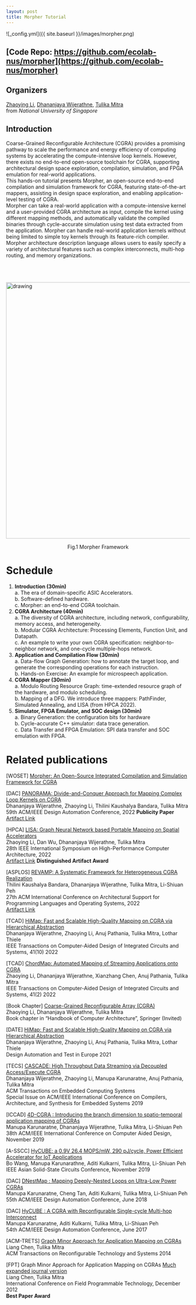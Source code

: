 ```yaml
---
layout: post
title: Morpher Tutorial
---
```

![_config.yml]({{ site.baseurl }}/images/morpher.png)


## [Code Repo: https://github.com/ecolab-nus/morpher](https://github.com/ecolab-nus/morpher)

## Organizers

[Zhaoying Li](https://zhaoying-li.github.io), [Dhananjaya Wijerathne](https://scholar.google.com.sg/citations?user=LKA2OasAAAAJ), [Tulika Mitra](https://www.comp.nus.edu.sg/~tulika/) <br>
from _National University of Singapore_


## Introduction
Coarse-Grained Reconfigurable Architecture (CGRA) provides a promising pathway to scale the performance and energy efficiency of computing systems by accelerating the compute-intensive loop kernels. However, there exists no end-to-end open-source toolchain for CGRA, supporting architectural design space exploration, compilation, simulation, and FPGA emulation for real-world applications.  <br>
This hands-on tutorial presents Morpher, an open-source end-to-end compilation and simulation framework for CGRA, featuring state-of-the-art mappers, assisting in design space exploration, and enabling application-level testing of CGRA.  <br>
Morpher can take a real-world application with a compute-intensive kernel and a user-provided CGRA architecture as input, compile the kernel using different mapping methods, and automatically validate the compiled binaries through cycle-accurate simulation using test data extracted from the application.
Morpher can handle real-world application kernels without being limited to simple toy kernels through its feature-rich compiler. 
Morpher architecture description language allows users to easily specify a variety of architectural features such as complex interconnects, multi-hop routing, and memory organizations.

 <br> <br> <br>
<img src="https://ecolab-nus.github.io/images/morpher_framework.png" alt="drawing" width="700"/> 
<p style="text-align: center;">Fig.1 Morpher Framework</p>

# Schedule
1. **Introduction (30min)**<br>
    a. The era of domain-specific ASIC Accelerators. <br>
    b. Software-defined hardware. <br>
    c. Morpher: an end-to-end CGRA toolchain.
1. **CGRA Architecture (40min)**<br>
    a. The diversity of CGRA architecture, including network,  configurability, memory access, and heterogeneity. <br>
    b. Modular CGRA Architecture: Processing Elements, Function Unit, and Datapath.  <br>
    c. An example to write your own CGRA specification: neighbor-to-neighbor network, and one-cycle multiple-hops network.
1. **Application and Compilation Flow (30min)**<br>
    a. Data-flow Graph Generation: how to annotate the target loop, and generate the corresponding operations for each instruction. <br>
    b. Hands-on Exercise: An example for microspeech application.
1. **CGRA Mapper (30min)**<br>
    a. Modulo Routing Resource Graph: time-extended resource graph of the hardware, and modulo scheduling. <br>
    b. Mapping of a DFG. We introduce three mappers: PathFinder, Simulated Annealing, and LISA (from HPCA 2022).
1. **Simulator, FPGA Emulator, and SOC design (30min)**<br>
    a. Binary Generation: the configuration bits for hardware <br>
    b. Cycle-accurate C++ simulator: data trace generation. <br>
    c. Data Transfer and FPGA Emulation: SPI data transfer and SOC emulation with FPGA.
    
    
# Related publications

[WOSET] [Morpher: An Open-Source Integrated Compilation and Simulation Framework for CGRA](https://www.comp.nus.edu.sg/~tulika/WOSET_MORPHER_2022.pdf)
        
[DAC] [PANORAMA: Divide-and-Conquer Approach for Mapping Complex Loop Kernels on CGRA](https://www.comp.nus.edu.sg/~tulika/DAC22.pdf)\
Dhananjaya Wijerathne, Zhaoying Li, Thilini Kaushalya Bandara, Tulika Mitra\
59th ACM/IEEE Design Automation Conference, 2022 __Publicity Paper__\
[Artifact Link](https://github.com/ecolab-nus/panorama)

[HPCA] [LISA: Graph Neural Network based Portable Mapping on Spatial Accelerators](https://www.comp.nus.edu.sg/~tulika/HPCA_LISA_2022.pdf)\
Zhaoying Li, Dan Wu, Dhananjaya Wijerathne, Tulika Mitra\
28th IEEE International Symposium on High-Performance Computer Architecture, 2022\
[Artifact Link](https://github.com/ecolab-nus/lisa) __Distinguished Artifact Award__

[ASPLOS] [REVAMP: A Systematic Framework for Heterogeneous CGRA Realization](https://www.comp.nus.edu.sg/~tulika/asplos22.pdf)\
Thilini Kaushalya Bandara, Dhananjaya Wijerathne, Tulika Mitra, Li-Shiuan Peh\
27th ACM International Conference on Architectural Support for Programming Languages and Operating Systems, 2022\
[Artifact Link](https://zenodo.org/record/5848404#.YgyrPTFByUk)

[TCAD] [HiMap: Fast and Scalable High-Quality Mapping on CGRA via Hierarchical Abstraction](https://www.comp.nus.edu.sg/~tulika/HiMap-TCAD.pdf)\
Dhananjaya Wijerathne, Zhaoying Li, Anuj Pathania, Tulika Mitra, Lothar Thiele\
IEEE Transactions on Computer-Aided Design of Integrated Circuits and Systems, 41(10) 2022

[TCAD] [ChordMap: Automated Mapping of Streaming Applications onto CGRA](https://ieeexplore.ieee.org/document/9351547)\
Zhaoying Li, Dhananjaya Wijerathne, Xianzhang Chen, Anuj Pathania, Tulika Mitra\
IEEE Transactions on Computer-Aided Design of Integrated Circuits and Systems, 41(2) 2022

[Book Chapter] [Coarse-Grained Reconfigurable Array (CGRA)](https://www.comp.nus.edu.sg/~tulika/CGRA-Survey.pdf)\
Zhaoying Li, Dhananjaya Wĳerathne, Tulika Mitra\
Book chapter in “Handbook of Computer Architecture”, Springer (Invited)

[DATE] [HiMap: Fast and Scalable High-Quality Mapping on CGRA via Hierarchical Abstraction](https://www.comp.nus.edu.sg/~tulika/HiMap_DATE_2021.pdf)\
Dhananjaya Wijerathne, Zhaoying Li, Anuj Pathania, Tulika Mitra, Lothar Thiele\
Design Automation and Test in Europe 2021

[TECS] [CASCADE: High Throughput Data Streaming via Decoupled Access/Execute CGRA](https://www.comp.nus.edu.sg/~tulika/TECS-CASCADE19.pdf)\
Dhananjaya Wijerathne, Zhaoying Li, Manupa Karunaratne, Anuj Pathania, Tulika Mitra\
ACM Transactions on Embedded Computing Systems\
Special Issue on ACM/IEEE International Conference on Compilers, Architecture, and Synthesis for Embedded Systems 2019

[ICCAD] [4D-CGRA : Introducing the branch dimension to spatio-temporal application mapping of CGRAs](https://www.comp.nus.edu.sg/~tulika/4D-CGRA-ICCAD19.pdf)\
Manupa Karunaratne, Dhananjaya Wijerathne, Tulika Mitra, Li-Shiuan Peh\
38th ACM/IEEE International Conference on Computer Aided Design, November 2019

[A-SSCC] [HyCUBE: a 0.9V 26.4 MOPS/mW, 290 pJ/cycle, Power Efficient Accelerator for IoT Applications](https://www.comp.nus.edu.sg/~tulika/Hycube_for_ASSCC_2019.pdf)\
Bo Wang, Manupa Karunarathne, Aditi Kulkarni, Tulika Mitra, Li-Shiuan Peh\
IEEE Asian Solid-State Circuits Conference, November 2019

[DAC] [DNestMap : Mapping Deeply-Nested Loops on Ultra-Low Power CGRAs](https://www.comp.nus.edu.sg/~tulika/DAC18-CGRA.pdf)\
Manupa Karunaratne, Cheng Tan, Aditi Kulkarni, Tulika Mitra, Li-Shiuan Peh\
55th ACM/IEEE Design Automation Conference, June 2018

[DAC] [HyCUBE : A CGRA with Reconfigurable Single-cycle Multi-hop Interconnect](https://www.comp.nus.edu.sg/~tulika/DAC17.pdf)\
Manupa Karunaratne, Aditi Kulkarni, Tulika Mitra, Li-Shiuan Peh\
54th ACM/IEEE Design Automation Conference, June 2017

[ACM-TRETS] [Graph Minor Approach for Application Mapping on CGRAs](https://www.comp.nus.edu.sg/~tulika/TRETS14.pdf)\
Liang Chen, Tulika Mitra\
ACM Transactions on Reconfigurable Technology and Systems 2014

[FPT] Graph Minor Approach for Application Mapping on CGRAs [Much expanded journal version](https://www.comp.nus.edu.sg/~tulika/TRETS14.pdf)\
Liang Chen, Tulika Mitra\
International Conference on Field Programmable Technology, December 2012\
__Best Paper Award__
